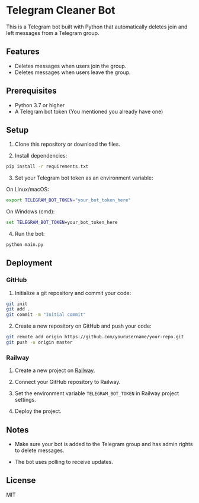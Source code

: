 # Telegram Cleaner Bot

This is a Telegram bot built with Python that automatically deletes join and left messages from a Telegram group.

## Features

- Deletes messages when users join the group.
- Deletes messages when users leave the group.

## Prerequisites

- Python 3.7 or higher
- A Telegram bot token (You mentioned you already have one)

## Setup

1. Clone this repository or download the files.

2. Install dependencies:

```bash
pip install -r requirements.txt
```

3. Set your Telegram bot token as an environment variable:

On Linux/macOS:
```bash
export TELEGRAM_BOT_TOKEN="your_bot_token_here"
```

On Windows (cmd):
```cmd
set TELEGRAM_BOT_TOKEN=your_bot_token_here
```

4. Run the bot:

```bash
python main.py
```

## Deployment

### GitHub

1. Initialize a git repository and commit your code:

```bash
git init
git add .
git commit -m "Initial commit"
```

2. Create a new repository on GitHub and push your code:

```bash
git remote add origin https://github.com/yourusername/your-repo.git
git push -u origin master
```

### Railway

1. Create a new project on [Railway](https://railway.app/).

2. Connect your GitHub repository to Railway.

3. Set the environment variable `TELEGRAM_BOT_TOKEN` in Railway project settings.

4. Deploy the project.

## Notes

- Make sure your bot is added to the Telegram group and has admin rights to delete messages.

- The bot uses polling to receive updates.

## License

MIT
